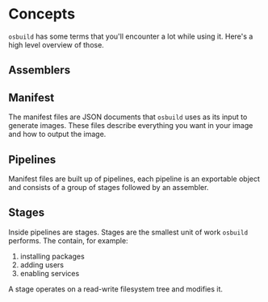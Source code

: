# Concepts

`osbuild` has some terms that you'll encounter a lot while using it. Here's a high level overview of those.

## Assemblers

## Manifest

The manifest files are JSON documents that `osbuild` uses as its input to generate images. These files describe everything you want in your image and how to output the image.

## Pipelines

Manifest files are built up of pipelines, each pipeline is an exportable object and consists of a group of stages followed by an assembler.

## Stages

Inside pipelines are stages. Stages are the smallest unit of work `osbuild` performs. The contain, for example:

1. installing packages
2. adding users
3. enabling services

A stage operates on a read-write filesystem tree and modifies it.
